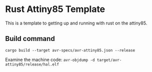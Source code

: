# Rust Attiny85 Template

This is a template to getting up and running with rust on the attiny85.

## Build command

`cargo build --target avr-specs/avr-attiny85.json --release`

Examine the machine code: 
`avr-objdump -d target/avr-attiny85/release/hal.elf`